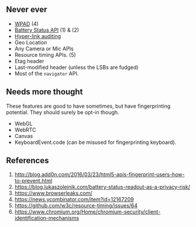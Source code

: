 ## Never ever
* [WPAD](https://en.wikipedia.org/wiki/Web_Proxy_Autodiscovery_Protocol) (4)
* [Battery Status API](https://www.w3.org/TR/battery-status/) (1) & (2)
* [Hyper-link auditing](https://html.spec.whatwg.org/multipage/semantics.html#hyperlink-auditing)
* Geo Location
* Any Camera or Mic APIs
* Resource timing APIs. (5)
* Etag header
* Last-modified header (unless the LSBs are fudged)
* Most of the `navigator` API.

## Needs more thought
These features are good to have sometimes, but have fingerprinting potential. They should surely be opt-in though.
* WebGL
* WebRTC
* Canvas
* KeyboardEvent.code (can be misused for fingerprinting keyboard).


## References
1. http://blog.add0n.com/2016/03/23/html5-apis-fingerprint-users-how-to-prevent.html
2. https://blog.lukaszolejnik.com/battery-status-readout-as-a-privacy-risk/
3. https://www.browserleaks.com/
4. https://news.ycombinator.com/item?id=12167209
5. https://github.com/w3c/resource-timing/issues/64
6. https://www.chromium.org/Home/chromium-security/client-identification-mechanisms